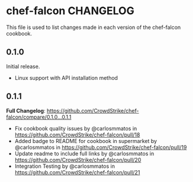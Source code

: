 # chef-falcon CHANGELOG

This file is used to list changes made in each version of the chef-falcon cookbook.

## 0.1.0

Initial release.

- Linux support with API installation method

## 0.1.1

**Full Changelog**: https://github.com/CrowdStrike/chef-falcon/compare/0.1.0...0.1.1

- Fix cookbook quality issues by @carlosmmatos in https://github.com/CrowdStrike/chef-falcon/pull/18
- Added badge to README for cookbook in supermarket by @carlosmmatos in https://github.com/CrowdStrike/chef-falcon/pull/19
- Update readme to include full links by @carlosmmatos in https://github.com/CrowdStrike/chef-falcon/pull/20
- Integration Testing by @carlosmmatos in https://github.com/CrowdStrike/chef-falcon/pull/21
